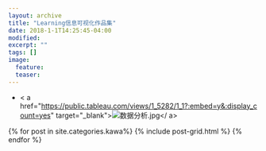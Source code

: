 ```yaml
---
layout: archive
title: "Learning信息可视化作品集"
date: 2018-1-1T14:25:45-04:00
modified:
excerpt: ""
tags: []
image: 
  feature: 
  teaser:
---
```


- < a href="https://public.tableau.com/views/1_5282/1_1?:embed=y&:display_count=yes" target="_blank">![数据分析.jpg](https://zhengtingeing.github.io/images/public.png)</ a>

<div class="tiles">
{% for post in site.categories.kawa%}
  {% include post-grid.html %}
{% endfor %}
</div>